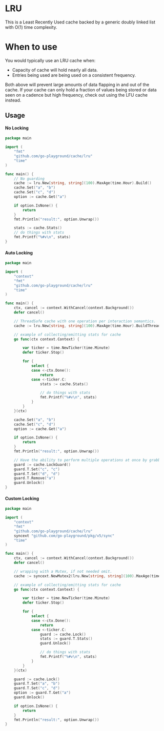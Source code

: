 # LRU

This is a Least Recently Used cache backed by a generic doubly linked list with O(1) time complexity.

# When to use
You would typically use an LRU cache when:

- Capacity of cache will hold nearly all data.
- Entries being used are being used on a consistent frequency.

Both above will prevent large amounts of data flapping in and out of the cache.
If your cache can only hold a fraction of values being stored or data seen on a cadence but high frequency, check out using the LFU cache instead.

## Usage

#### No Locking
```go
package main

import (
	"fmt"
	"github.com/go-playground/cache/lru"
	"time"
)

func main() {
	// No guarding
	cache := lru.New[string, string](100).MaxAge(time.Hour).Build()
	cache.Set("a", "b")
	cache.Set("c", "d")
	option := cache.Get("a")

	if option.IsNone() {
		return
	}
	fmt.Println("result:", option.Unwrap())

	stats := cache.Stats()
	// do things with stats
	fmt.Printf("%#v\n", stats)
}
```

#### Auto Locking
```go
package main

import (
	"context"
	"fmt"
	"github.com/go-playground/cache/lru"
	"time"
)

func main() {
	ctx, cancel := context.WithCancel(context.Background())
	defer cancel()

	// ThreadSafe cache with one operation per interaction semantics.
	cache := lru.New[string, string](100).MaxAge(time.Hour).BuildThreadSafe()

	// example of collecting/emitting stats for cache
	go func(ctx context.Context) {

		var ticker = time.NewTicker(time.Minute)
		defer ticker.Stop()

		for {
			select {
			case <-ctx.Done():
				return
			case <-ticker.C:
				stats := cache.Stats()

				// do things with stats
				fmt.Printf("%#v\n", stats)
			}
		}
	}(ctx)

	cache.Set("a", "b")
	cache.Set("c", "d")
	option := cache.Get("a")

	if option.IsNone() {
		return
	}
	fmt.Println("result:", option.Unwrap())

	// Have the ability to perform multiple operations at once by grabbing the LockGuard.
	guard := cache.LockGuard()
	guard.T.Set("c", "c")
	guard.T.Set("d", "d")
	guard.T.Remove("a")
	guard.Unlock()
}
```

#### Custom Locking
```go
package main

import (
	"context"
	"fmt"
	"github.com/go-playground/cache/lru"
	syncext "github.com/go-playground/pkg/v5/sync"
	"time"
)

func main() {
	ctx, cancel := context.WithCancel(context.Background())
	defer cancel()

	// wrapping with a Mutex, if not needed omit.
	cache := syncext.NewMutex2(lru.New[string, string](100).MaxAge(time.Hour).Build())

	// example of collecting/emitting stats for cache
	go func(ctx context.Context) {

		var ticker = time.NewTicker(time.Minute)
		defer ticker.Stop()

		for {
			select {
			case <-ctx.Done():
				return
			case <-ticker.C:
				guard := cache.Lock()
				stats := guard.T.Stats()
				guard.Unlock()

				// do things with stats
				fmt.Printf("%#v\n", stats)
			}
		}
	}(ctx)

	guard := cache.Lock()
	guard.T.Set("a", "b")
	guard.T.Set("c", "d")
	option := guard.T.Get("a")
	guard.Unlock()

	if option.IsNone() {
		return
	}
	fmt.Println("result:", option.Unwrap())
}
```